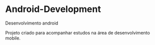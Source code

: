 # Android-Development
Desenvolvimento android

Projeto criado para acompanhar estudos na área de desenvolvimento mobile.

